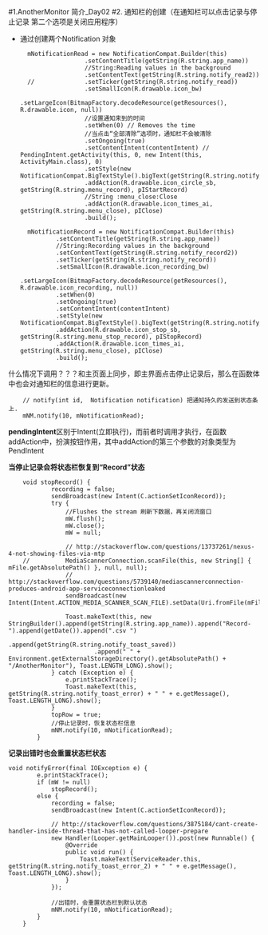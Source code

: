 #1.AnotherMonitor 简介_Day02
#2. 通知栏的创建（在通知栏可以点击记录与停止记录 第二个选项是关闭应用程序）
- 通过创建两个Notification 对象

		mNotificationRead = new NotificationCompat.Builder(this)
						.setContentTitle(getString(R.string.app_name))
						//String:Reading values in the background
						.setContentText(getString(R.string.notify_read2))
		//				.setTicker(getString(R.string.notify_read))
						.setSmallIcon(R.drawable.icon_bw)
						.setLargeIcon(BitmapFactory.decodeResource(getResources(), R.drawable.icon, null))
						//设置通知来到的时间
						.setWhen(0) // Removes the time
						//当点击“全部清除”选项时，通知栏不会被清除
						.setOngoing(true)
						.setContentIntent(contentIntent) // PendingIntent.getActivity(this, 0, new Intent(this, ActivityMain.class), 0)
						.setStyle(new NotificationCompat.BigTextStyle().bigText(getString(R.string.notify_read2)))
						.addAction(R.drawable.icon_circle_sb, getString(R.string.menu_record), pIStartRecord)
						//String :menu_close:Close
						.addAction(R.drawable.icon_times_ai, getString(R.string.menu_close), pIClose)
						.build();
						
		mNotificationRecord = new NotificationCompat.Builder(this)
				.setContentTitle(getString(R.string.app_name))
				//String:Recording values in the background
				.setContentText(getString(R.string.notify_record2))
				.setTicker(getString(R.string.notify_record))
				.setSmallIcon(R.drawable.icon_recording_bw)
				.setLargeIcon(BitmapFactory.decodeResource(getResources(), R.drawable.icon_recording, null))
				.setWhen(0)
				.setOngoing(true)
				.setContentIntent(contentIntent)
				.setStyle(new NotificationCompat.BigTextStyle().bigText(getString(R.string.notify_record2)))
				.addAction(R.drawable.icon_stop_sb, getString(R.string.menu_stop_record), pIStopRecord)
				.addAction(R.drawable.icon_times_ai, getString(R.string.menu_close), pIClose)
				.build();
什么情况下调用？？？和主页面上同步，即主界面点击停止记录后，那么在函数体中也会对通知栏的信息进行更新。

		// notify(int id,  Notification notification) 把通知持久的发送到状态条上.
		mNM.notify(10, mNotificationRead);
		
**pendingIntent**区别于Intent(立即执行)，而前者时调用才执行，在函数addAction中，扮演按钮作用，其中addAction的第三个参数的对象类型为PendIntent
		
**当停止记录会将状态栏恢复到“Record”状态**

		void stopRecord() {
				recording = false;
				sendBroadcast(new Intent(C.actionSetIconRecord));
				try {
					//Flushes the stream 刷新下数据，再关闭流窗口
					mW.flush();
					mW.close();
					mW = null;
			
					// http://stackoverflow.com/questions/13737261/nexus-4-not-showing-files-via-mtp
		//			MediaScannerConnection.scanFile(this, new String[] { mFile.getAbsolutePath() }, null, null);
					// http://stackoverflow.com/questions/5739140/mediascannerconnection-produces-android-app-serviceconnectionleaked
					sendBroadcast(new Intent(Intent.ACTION_MEDIA_SCANNER_SCAN_FILE).setData(Uri.fromFile(mFile)));
			
					Toast.makeText(this, new StringBuilder().append(getString(R.string.app_name)).append("Record-").append(getDate()).append(".csv ")
							.append(getString(R.string.notify_toast_saved))
							.append(" " + Environment.getExternalStorageDirectory().getAbsolutePath() + "/AnotherMonitor"), Toast.LENGTH_LONG).show();
				} catch (Exception e) {
					e.printStackTrace();
					Toast.makeText(this, getString(R.string.notify_toast_error) + " " + e.getMessage(), Toast.LENGTH_LONG).show();
				}
				topRow = true;
				//停止记录时，恢复状态栏信息
				mNM.notify(10, mNotificationRead);
			}
**记录出错时也会重置状态栏状态**

	void notifyError(final IOException e) {
			e.printStackTrace();
			if (mW != null)
				stopRecord();
			else {
				recording = false;
				sendBroadcast(new Intent(C.actionSetIconRecord));
			
				// http://stackoverflow.com/questions/3875184/cant-create-handler-inside-thread-that-has-not-called-looper-prepare
				new Handler(Looper.getMainLooper()).post(new Runnable() {
					@Override
					public void run() {
						Toast.makeText(ServiceReader.this, getString(R.string.notify_toast_error_2) + " " + e.getMessage(), Toast.LENGTH_LONG).show();
					}
				});

				//出错时，会重置状态栏到默认状态
				mNM.notify(10, mNotificationRead);
			}
		}


